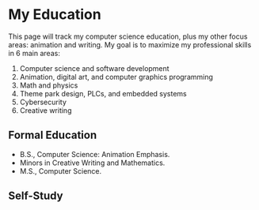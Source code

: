 # My Education

This page will track my computer science education, plus my other focus areas: animation and writing. My goal is to maximize my professional skills in 6 main areas:

1. Computer science and software development
2. Animation, digital art, and computer graphics programming
3. Math and physics
4. Theme park design, PLCs, and embedded systems
5. Cybersecurity
6. Creative writing

## Formal Education

- B.S., Computer Science: Animation Emphasis.
- Minors in Creative Writing and Mathematics.
- M.S., Computer Science. 

## Self-Study

